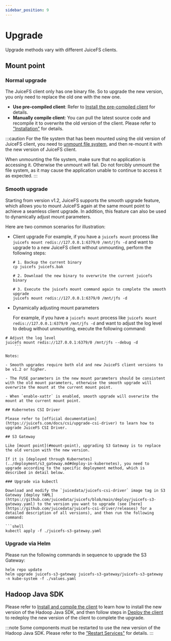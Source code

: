 ```yaml
---
sidebar_position: 9
---
```


# Upgrade

Upgrade methods vary with different JuiceFS clients.

## Mount point

### Normal upgrade

The JuiceFS client only has one binary file. So to upgrade the new version, you only need to replace the old one with the new one.

- **Use pre-compiled client**: Refer to [Install the pre-compiled client](../getting-started/installation.md#install-the-pre-compiled-client) for details.
- **Manually compile client**: You can pull the latest source code and recompile it to overwrite the old version of the client. Please refer to ["Installation"](../getting-started/installation.md#manually-compiling) for details.

:::caution
For the file system that has been mounted using the old version of JuiceFS client, you need to [unmount file system](../getting-started/for_distributed.md#7-unmount-the-file-system), and then re-mount it with the new version of JuiceFS client.

When unmounting the file system, make sure that no application is accessing it. Otherwise the unmount will fail. Do not forcibly unmount the file system, as it may cause the application unable to continue to access it as expected.
:::

### Smooth upgrade

Starting from version v1.2, JuiceFS supports the smooth upgrade feature, which allows you to mount JuiceFS again at the same mount point to achieve a seamless client upgrade. In addition, this feature can also be used to dynamically adjust mount parameters.

Here are two common scenarios for illustration:

- Client upgrade
    For example, if you have a `juicefs mount` process like `juicefs mount redis://127.0.0.1:6379/0 /mnt/jfs -d` and want to upgrade to a new JuiceFS client without unmounting, perform the following steps:

    ```shell
    # 1. Backup the current binary
    cp juicefs juicefs.bak
   
    # 2. Download the new binary to overwrite the current juicefs binary
   
    # 3. Execute the juicefs mount command again to complete the smooth upgrade
    juicefs mount redis://127.0.0.1:6379/0 /mnt/jfs -d
    ```

- Dynamically adjusting mount parameters

    For example, if you have a `juicefs mount` process like `juicefs mount redis://127.0.0.1:6379/0 /mnt/jfs -d` and want to adjust the log level to debug without unmounting, execute the following command:

```shell
# Adjust the log level
juicefs mount redis://127.0.0.1:6379/0 /mnt/jfs --debug -d
    ```

Notes:

- Smooth upgrades require both old and new JuiceFS client versions to be v1.2 or higher.

- The FUSE parameters in the new mount parameters should be consistent with the old mount parameters, otherwise the smooth upgrade will overwrite the mount at the current mount point.

- When `enable-xattr` is enabled, smooth upgrade will overwrite the mount at the current mount point.

## Kubernetes CSI Driver

Please refer to [official documentation](https://juicefs.com/docs/csi/upgrade-csi-driver) to learn how to upgrade JuiceFS CSI Driver.

## S3 Gateway

Like [mount point](#mount-point), upgrading S3 Gateway is to replace the old version with the new version.

If it is [deployed through Kubernetes](../deployment/s3_gateway.md#deploy-in-kubernetes), you need to upgrade according to the specific deployment method, which is described in detail below.

### Upgrade via kubectl

Download and modify the `juicedata/juicefs-csi-driver` image tag in S3 Gateway [deploy YAML](https://github.com/juicedata/juicefs/blob/main/deploy/juicefs-s3-gateway.yaml) to the version you want to upgrade (see [here](https://github.com/juicedata/juicefs-csi-driver/releases) for a detailed description of all versions), and then run the following command:

```shell
kubectl apply -f ./juicefs-s3-gateway.yaml
```

### Upgrade via Helm

Please run the following commands in sequence to upgrade the S3 Gateway:

```shell
helm repo update
helm upgrade juicefs-s3-gateway juicefs-s3-gateway/juicefs-s3-gateway -n kube-system -f ./values.yaml
```

## Hadoop Java SDK

Please refer to [Install and compile the client](../deployment/hadoop_java_sdk.md#install-and-compile-the-client) to learn how to install the new version of the Hadoop Java SDK, and then follow steps in [Deploy the client](../deployment/hadoop_java_sdk.md#deploy-the-client) to redeploy the new version of the client to complete the upgrade.

:::note
Some components must be restarted to use the new version of the Hadoop Java SDK. Please refer to the ["Restart Services"](../deployment/hadoop_java_sdk.md#restart-services) for details.
:::
